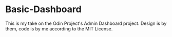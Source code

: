 # Basic-Dashboard
This is my take on the Odin Project's Admin Dashboard project. Design is by them, code is by me according to the MIT License.